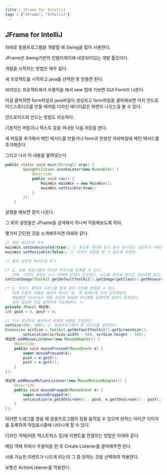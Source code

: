```yaml
---
title : JFrame for IntelliJ
tags : ["JFrame", "IntelliJ"]
---
```


## JFrame for IntelliJ

자바로 응용프로그램을 개발할 때 Swing을 많이 사용한다.

JFrame은 Swing기반의 인텔리제이에 내장되어있는 개발 툴킷이다.

개발을 시작하는 방법은 매우 쉽다.

새 프로젝트를 시작하고 java를 선택한 후 만들면 된다.

비어있는 프로젝트에서 우클릭을 해서 new 탭에 가보면 GUI Form이 나온다.

이걸 클릭하면 form파일과 java파일이 생성되고 form파일을 클릭해보면 마치 안드로이드스튜디오를 만들 때처럼 디자인 에디터같은 화면이 나오는걸 볼 수 있다.

안드로이드와 만드는 방법도 비슷하다.

기본적인 버튼이나 텍스트 등을 꺼내둔 다음 저장을 한다.

새 파일을 추가해서 메인 메서드를 만들거나 form과 한쌍인 자바파일에 메인 메서드를 추가해준다.

그리고 나서 이 내용을 붙여넣는다.

```java
public static void main(String[] args) {
        SwingUtilities.invokeLater(new Runnable() {
            @Override
            public void run() {
                MainWin mainWin = new MainWin();
                mainWin.setVisible(true);
            }
        });
    }
```

실행을 해보면 창이 나온다.

그 외의 설정들은 JFrame을 검색해서 하나씩 적용해보도록 하자.

몇가지 간단한 것을 소개해주자면 아래와 같다.

```java
// 메인 메서드에 추가
mainWin.setUndecorated(true); // 최소화 최대화 닫기 등이 표시되는 상단바가 사라진다.
mainWin.setResizable(false); // 사이즈 조절을 할 수 없도록 바꾼다.
```

```java
// 폼의 생성자 메서드에 추가

/* 1. 응용 프로그램의 아이콘 이미지를 등록할 수 있다.
   이때, 이미지 경로는 src 아래에 있어야 인식한다. src를 루트로 여기고 계산하면 된다. */
setIconImage(Toolkit.getDefaultToolkit().getImage(getClass().getResource("이미지경로")));

/* 2. 마우스 클릭과 드래그를 통해 창의 위치를 변경할 수 있다. 
   아래 두줄의 내용을 생성자 메서드 밖, 즉 클래스에 먼저 선언해둔다.
   패널명은 form에서 제일 최상위 패널에 변수명을 입력하면 알아서 등록된다.
   되지 않으면 직접 입력하여 시도해본다. */
private JPanel 패널명;
int posX = 0, posY = 0;

// 다시 생성자로 돌아와서 아래의 내용을 작성한다.
setSize(400, 500); // 응용프로그램의 창 사이즈를 설정한다.
Dimension scrSize = Toolkit.getDefaultToolkit().getScreenSize();
        setLocation(scrSize.width - 400, scrSize.height - 500);
패널명.addMouseListener(new MouseAdapter() {
    @Override
    public void mousePressed(MouseEvent e) {
        super.mousePressed(e);
        posX = e.getX();
        posY = e.getY();
    }
});

패널명.addMouseMotionListener(new MouseMotionAdapter() {
    @Override
    public void mouseDragged(MouseEvent e) {
        super.mouseDragged(e);
        setLocation(e.getXOnScreen() - posX, e.getYOnScreen() - posY);
    }
});
```

이러면 드래그를 했을 때 응용프로그램의 창을 움직일 수 있으며 원하는 아이콘 이미지를 등록하여 작업표시줄에 나타나게 할 수 있다.

디자인 객체(버튼 텍스트박스 등)에 이벤트를 연결하는 방법은 아래와 같다.

해당 객체 위에서 우클릭을 한 후 Create Listener를 클릭해주면 된다.

사용 가능한 이벤트가 나오게 되는데 그 중 원하는 것을 선택하여 적용한다.

보통은 ActionListener를 적용한다.
